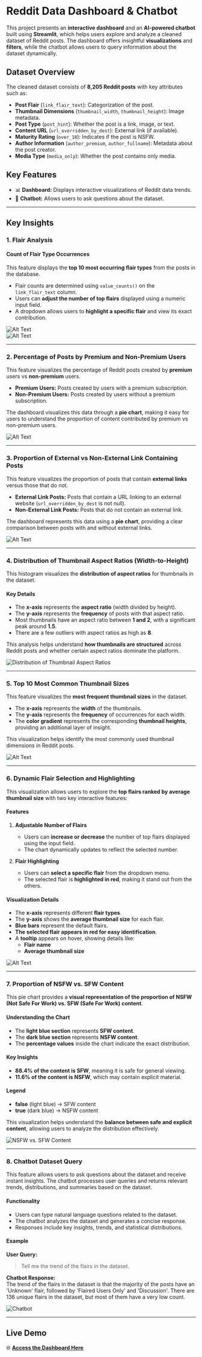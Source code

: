 # **Reddit Data Dashboard & Chatbot**

This project presents an **interactive dashboard** and an **AI-powered chatbot** built using **Streamlit**, which helps users explore and analyze a cleaned dataset of Reddit posts. The dashboard offers insightful **visualizations** and **filters**, while the chatbot allows users to query information about the dataset dynamically.

## **Dataset Overview**
The cleaned dataset consists of **8,205 Reddit posts** with key attributes such as:
- **Post Flair** (`link_flair_text`): Categorization of the post.
- **Thumbnail Dimensions** (`thumbnail_width`, `thumbnail_height`): Image metadata.
- **Post Type** (`post_hint`): Whether the post is a link, image, or text.
- **Content URL** (`url_overridden_by_dest`): External link (if available).
- **Maturity Rating** (`over_18`): Indicates if the post is NSFW.
- **Author Information** (`author_premium`, `author_fullname`): Metadata about the post creator.
- **Media Type** (`media_only`): Whether the post contains only media.

## **Key Features**
- 📊 **Dashboard:** Displays interactive visualizations of Reddit data trends.
- 🤖 **Chatbot:** Allows users to ask questions about the dataset.

---

## **Key Insights**

### **1. Flair Analysis**
#### **Count of Flair Type Occurrences**
This feature displays the **top 10 most occurring flair types** from the posts in the database.
- Flair counts are determined using `value_counts()` on the `link_flair_text` column.
- Users can **adjust the number of top flairs** displayed using a numeric input field.
- A dropdown allows users to **highlight a specific flair** and view its exact contribution.

![Alt Text](1_1.png)  
![Alt Text](1_2.png)  

---

### **2. Percentage of Posts by Premium and Non-Premium Users**
This feature visualizes the percentage of Reddit posts created by **premium** users vs **non-premium** users.

- **Premium Users:** Posts created by users with a premium subscription.
- **Non-Premium Users:** Posts created by users without a premium subscription.

The dashboard visualizes this data through a **pie chart**, making it easy for users to understand the proportion of content contributed by premium vs non-premium users.

![Alt Text](2.png)  

---

### **3. Proportion of External vs Non-External Link Containing Posts**
This feature visualizes the proportion of posts that contain **external links** versus those that do not.

- **External Link Posts:** Posts that contain a URL linking to an external website (`url_overridden_by_dest` is not null).
- **Non-External Link Posts:** Posts that do not contain an external link.

The dashboard represents this data using a **pie chart**, providing a clear comparison between posts with and without external links.

![Alt Text](3.png)  

---

### **4. Distribution of Thumbnail Aspect Ratios (Width-to-Height)**
This histogram visualizes the **distribution of aspect ratios** for thumbnails in the dataset.

#### **Key Details**
- The **x-axis** represents the **aspect ratio** (width divided by height).
- The **y-axis** represents the **frequency** of posts with that aspect ratio.
- Most thumbnails have an aspect ratio between **1 and 2**, with a significant peak around **1.5**.
- There are a few outliers with aspect ratios as high as **8**.

This analysis helps understand **how thumbnails are structured** across Reddit posts and whether certain aspect ratios dominate the platform.

![Distribution of Thumbnail Aspect Ratios](4.png)  

---

### **5. Top 10 Most Common Thumbnail Sizes**
This feature visualizes the **most frequent thumbnail sizes** in the dataset.

- The **x-axis** represents the **width** of the thumbnails.
- The **y-axis** represents the **frequency** of occurrences for each width.
- The **color gradient** represents the corresponding **thumbnail heights**, providing an additional layer of insight.

This visualization helps identify the most commonly used thumbnail dimensions in Reddit posts.

![Alt Text](5.png)  

---

### **6. Dynamic Flair Selection and Highlighting**
This visualization allows users to explore the **top flairs ranked by average thumbnail size** with two key interactive features:

#### **Features**
1. **Adjustable Number of Flairs**
   - Users can **increase or decrease** the number of top flairs displayed using the input field.
   - The chart dynamically updates to reflect the selected number.

2. **Flair Highlighting**
   - Users can **select a specific flair** from the dropdown menu.
   - The selected flair is **highlighted in red**, making it stand out from the others.

#### **Visualization Details**
- The **x-axis** represents different **flair types**.
- The **y-axis** shows the **average thumbnail size** for each flair.
- **Blue bars** represent the default flairs.
- **The selected flair appears in red for easy identification**.
- A **tooltip** appears on hover, showing details like:
  - **Flair name**
  - **Average thumbnail size**

![Alt Text](6.png)  

---

### **7. Proportion of NSFW vs. SFW Content**
This pie chart provides a **visual representation of the proportion of NSFW (Not Safe For Work) vs. SFW (Safe For Work) content**.

#### **Understanding the Chart**
- The **light blue section** represents **SFW content**.
- The **dark blue section** represents **NSFW content**.
- The **percentage values** inside the chart indicate the exact distribution.

#### **Key Insights**
- **88.4% of the content is SFW**, meaning it is safe for general viewing.
- **11.6% of the content is NSFW**, which may contain explicit material.

#### **Legend**
- **false** (light blue) → SFW content  
- **true** (dark blue) → NSFW content  

This visualization helps understand the **balance between safe and explicit content**, allowing users to analyze the distribution effectively.

![NSFW vs. SFW Content](7.png)  

---

### **8. Chatbot Dataset Query**
This feature allows users to ask questions about the dataset and receive instant insights. The chatbot processes user queries and returns relevant trends, distributions, and summaries based on the dataset.

#### **Functionality**
- Users can type natural language questions related to the dataset.
- The chatbot analyzes the dataset and generates a concise response.
- Responses include key insights, trends, and statistical distributions.

#### **Example**
**User Query:**  
> Tell me the trend of the flairs in the dataset.

**Chatbot Response:**  
The trend of the flairs in the dataset is that the majority of the posts have an 'Unknown' flair, followed by 'Flaired Users Only' and 'Discussion'. There are 136 unique flairs in the dataset, but most of them have a very low count.

![Chatbot](8.png)  

---

## **Live Demo**
🌐 **[Access the Dashboard Here](https://hetchaudhari123-research-engineering-intern-as-dashboard-vlc8yk.streamlit.app/)**  

